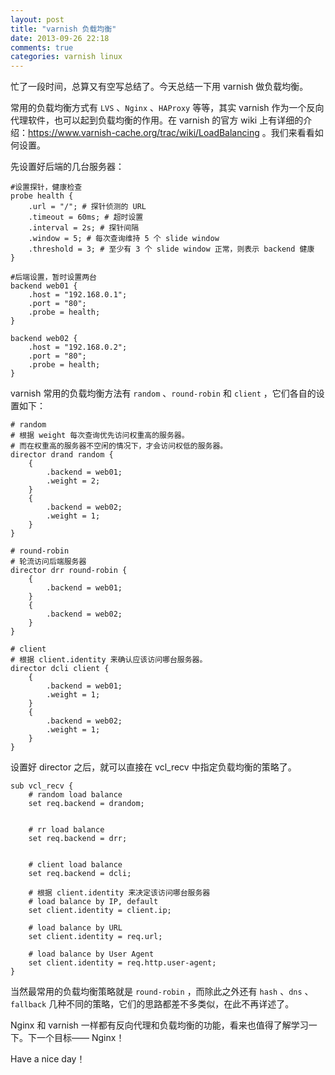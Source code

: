 ```yaml
---
layout: post
title: "varnish 负载均衡"
date: 2013-09-26 22:18
comments: true
categories: varnish linux
---
```

忙了一段时间，总算又有空写总结了。今天总结一下用 varnish 做负载均衡。

常用的负载均衡方式有 `LVS` 、`Nginx` 、`HAProxy` 等等，其实 varnish 作为一个反向代理软件，也可以起到负载均衡的作用。在 varnish 的官方 wiki 上有详细的介绍：<https://www.varnish-cache.org/trac/wiki/LoadBalancing> 。我们来看看如何设置。

先设置好后端的几台服务器：

```
#设置探针，健康检查
probe health {
    .url = "/"; # 探针侦测的 URL 
    .timeout = 60ms; # 超时设置
    .interval = 2s; # 探针间隔
    .window = 5; # 每次查询维持 5 个 slide window
    .threshold = 3; # 至少有 3 个 slide window 正常，则表示 backend 健康
}

#后端设置，暂时设置两台
backend web01 {
    .host = "192.168.0.1";
    .port = "80";
    .probe = health;
}

backend web02 {
    .host = "192.168.0.2";
    .port = "80";
    .probe = health;
}
```

varnish 常用的负载均衡方法有 `random` 、`round-robin` 和 `client` ，它们各自的设置如下：

```
# random
# 根据 weight 每次查询优先访问权重高的服务器。
# 而在权重高的服务器不空闲的情况下，才会访问权低的服务器。
director drand random {
    { 
        .backend = web01;
        .weight = 2;
    }
    { 
        .backend = web02;
        .weight = 1;
    }
}

# round-robin
# 轮流访问后端服务器
director drr round-robin {
    { 
        .backend = web01;
    }
    { 
        .backend = web02;
    }
}

# client
# 根据 client.identity 来确认应该访问哪台服务器。
director dcli client {
    { 
        .backend = web01;
        .weight = 1;
    }
    { 
        .backend = web02;
        .weight = 1;
    }
}
```

设置好 director 之后，就可以直接在 vcl_recv 中指定负载均衡的策略了。

```
sub vcl_recv {
    # random load balance
    set req.backend = drandom;


    # rr load balance
    set req.backend = drr;


    # client load balance
    set req.backend = dcli;

    # 根据 client.identity 来决定该访问哪台服务器
    # load balance by IP, default
    set client.identity = client.ip;

    # load balance by URL
    set client.identity = req.url;

    # load balance by User Agent
    set client.identity = req.http.user-agent;
}
```

当然最常用的负载均衡策略就是 `round-robin` ，而除此之外还有 `hash` 、`dns` 、`fallback` 几种不同的策略，它们的思路都差不多类似，在此不再详述了。

Nginx 和 varnish 一样都有反向代理和负载均衡的功能，看来也值得了解学习一下。下一个目标—— Nginx！

Have a nice day！